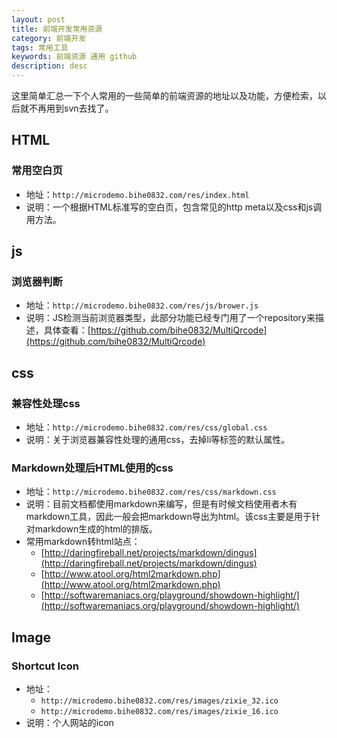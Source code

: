 ```yaml
---
layout: post
title: 前端开发常用资源
category: 前端开发
tags: 常用工具
keywords: 前端资源 通用 github
description: desc
---
```


这里简单汇总一下个人常用的一些简单的前端资源的地址以及功能，方便检索，以后就不再用到svn去找了。

## HTML

### 常用空白页

- 地址：`http://microdemo.bihe0832.com/res/index.html`
- 说明：一个根据HTML标准写的空白页，包含常见的http meta以及css和js调用方法。

## js

### 浏览器判断

- 地址：`http://microdemo.bihe0832.com/res/js/brower.js`
- 说明：JS检测当前浏览器类型，此部分功能已经专门用了一个repository来描述，具体查看：[https://github.com/bihe0832/MultiQrcode](https://github.com/bihe0832/MultiQrcode)

## css

### 兼容性处理css

- 地址：`http://microdemo.bihe0832.com/res/css/global.css`
- 说明：关于浏览器兼容性处理的通用css，去掉li等标签的默认属性。

### Markdown处理后HTML使用的css

- 地址：`http://microdemo.bihe0832.com/res/css/markdown.css`
- 说明：目前文档都使用markdown来编写，但是有时候文档使用者木有markdown工具，因此一般会把markdown导出为html。该css主要是用于针对markdown生成的html的排版。
- 常用markdown转html站点：
	- [http://daringfireball.net/projects/markdown/dingus](http://daringfireball.net/projects/markdown/dingus)
	- [http://www.atool.org/html2markdown.php](http://www.atool.org/html2markdown.php)
	- [http://softwaremaniacs.org/playground/showdown-highlight/](http://softwaremaniacs.org/playground/showdown-highlight/)

## Image

### Shortcut Icon

- 地址：
	- `http://microdemo.bihe0832.com/res/images/zixie_32.ico`
	- `http://microdemo.bihe0832.com/res/images/zixie_16.ico`
- 说明：个人网站的icon
